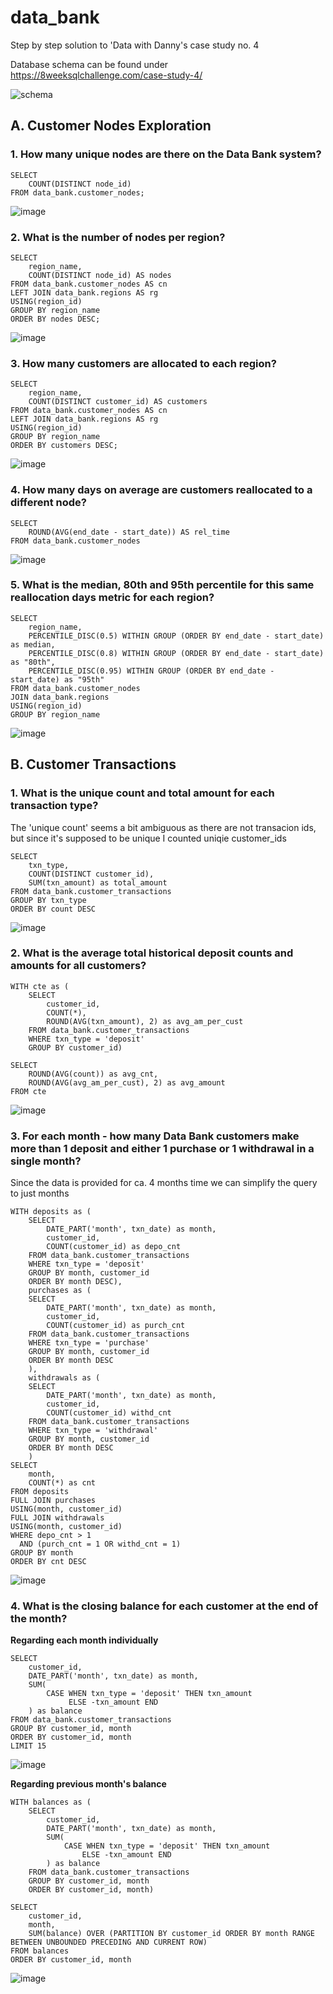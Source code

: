 # data_bank
Step by step solution to 'Data with Danny's case study no. 4

Database schema can be found under https://8weeksqlchallenge.com/case-study-4/

![schema](https://github.com/xExuberantx/data_bank/assets/131042937/02398bcf-1cd6-4acd-bb78-0ab02faef4cd)

## A. Customer Nodes Exploration

### 1. How many unique nodes are there on the Data Bank system?
```
SELECT
    COUNT(DISTINCT node_id)
FROM data_bank.customer_nodes;
```
![image](https://github.com/xExuberantx/data_bank/assets/131042937/7ab7a59c-c186-45ac-a347-e9e6d6afde87)

### 2. What is the number of nodes per region?
```
SELECT
    region_name,
    COUNT(DISTINCT node_id) AS nodes
FROM data_bank.customer_nodes AS cn
LEFT JOIN data_bank.regions AS rg
USING(region_id)
GROUP BY region_name
ORDER BY nodes DESC;
```
![image](https://github.com/xExuberantx/data_bank/assets/131042937/5411a803-9bbd-4088-87bb-53a644a56ea8)


### 3. How many customers are allocated to each region?
```
SELECT
    region_name,
    COUNT(DISTINCT customer_id) AS customers
FROM data_bank.customer_nodes AS cn
LEFT JOIN data_bank.regions AS rg
USING(region_id)
GROUP BY region_name
ORDER BY customers DESC;
```
![image](https://github.com/xExuberantx/data_bank/assets/131042937/1d43a118-3b5a-4598-bf75-5bd054ca6f5d)

### 4. How many days on average are customers reallocated to a different node?
```
SELECT
    ROUND(AVG(end_date - start_date)) AS rel_time
FROM data_bank.customer_nodes
```
![image](https://github.com/xExuberantx/data_bank/assets/131042937/1628fee2-e85d-496d-b4a3-0dcba8eeb5fa)

### 5. What is the median, 80th and 95th percentile for this same reallocation days metric for each region?
```
SELECT
    region_name,
    PERCENTILE_DISC(0.5) WITHIN GROUP (ORDER BY end_date - start_date) as median,
    PERCENTILE_DISC(0.8) WITHIN GROUP (ORDER BY end_date - start_date) as "80th",
    PERCENTILE_DISC(0.95) WITHIN GROUP (ORDER BY end_date - start_date) as "95th"
FROM data_bank.customer_nodes
JOIN data_bank.regions 
USING(region_id)
GROUP BY region_name
```
![image](https://github.com/xExuberantx/data_bank/assets/131042937/9d087ba2-61bc-4c06-9986-921f351032d9)

## B. Customer Transactions

### 1. What is the unique count and total amount for each transaction type?
The 'unique count' seems a bit ambiguous as there are not transacion ids, but since it's supposed to be unique I counted uniqie customer_ids
```
SELECT
    txn_type,
    COUNT(DISTINCT customer_id),
    SUM(txn_amount) as total_amount
FROM data_bank.customer_transactions
GROUP BY txn_type
ORDER BY count DESC
```
![image](https://github.com/xExuberantx/data_bank/assets/131042937/7426085b-f6e7-4e15-8e5b-ab5ac30678e8)

### 2. What is the average total historical deposit counts and amounts for all customers?
```
WITH cte as (
    SELECT
        customer_id,
        COUNT(*),
        ROUND(AVG(txn_amount), 2) as avg_am_per_cust
    FROM data_bank.customer_transactions
    WHERE txn_type = 'deposit'
    GROUP BY customer_id)

SELECT
    ROUND(AVG(count)) as avg_cnt,
    ROUND(AVG(avg_am_per_cust), 2) as avg_amount
FROM cte
```
![image](https://github.com/xExuberantx/data_bank/assets/131042937/a3c84e73-1265-4d40-adc4-50ffa5018d49)

### 3. For each month - how many Data Bank customers make more than 1 deposit and either 1 purchase or 1 withdrawal in a single month?
Since the data is provided for ca. 4 months time we can simplify the query to just months
```
WITH deposits as (
    SELECT
        DATE_PART('month', txn_date) as month,
        customer_id,
        COUNT(customer_id) as depo_cnt
    FROM data_bank.customer_transactions
    WHERE txn_type = 'deposit'
    GROUP BY month, customer_id
    ORDER BY month DESC),
    purchases as (
    SELECT
        DATE_PART('month', txn_date) as month,
        customer_id,
        COUNT(customer_id) as purch_cnt
    FROM data_bank.customer_transactions
    WHERE txn_type = 'purchase'
    GROUP BY month, customer_id
    ORDER BY month DESC
    ),
    withdrawals as (
    SELECT
        DATE_PART('month', txn_date) as month,
        customer_id,
        COUNT(customer_id) withd_cnt
    FROM data_bank.customer_transactions
    WHERE txn_type = 'withdrawal'
    GROUP BY month, customer_id
    ORDER BY month DESC
    )
SELECT
    month,
    COUNT(*) as cnt
FROM deposits
FULL JOIN purchases
USING(month, customer_id)
FULL JOIN withdrawals
USING(month, customer_id)
WHERE depo_cnt > 1
  AND (purch_cnt = 1 OR withd_cnt = 1)
GROUP BY month
ORDER BY cnt DESC
```
![image](https://github.com/xExuberantx/data_bank/assets/131042937/a546e3d9-bfc5-43ea-b8fd-2d5fb28113a8)

### 4. What is the closing balance for each customer at the end of the month?
**Regarding each month individually**
```
SELECT
    customer_id,
    DATE_PART('month', txn_date) as month,
    SUM(
        CASE WHEN txn_type = 'deposit' THEN txn_amount
             ELSE -txn_amount END
    ) as balance
FROM data_bank.customer_transactions
GROUP BY customer_id, month
ORDER BY customer_id, month
LIMIT 15
```
![image](https://github.com/xExuberantx/data_bank/assets/131042937/6a85c8fc-ecad-425e-b5c9-51d6cff96b81)

**Regarding previous month's balance**
```
WITH balances as (
    SELECT
        customer_id,
        DATE_PART('month', txn_date) as month,
        SUM(
            CASE WHEN txn_type = 'deposit' THEN txn_amount
                ELSE -txn_amount END
        ) as balance
    FROM data_bank.customer_transactions
    GROUP BY customer_id, month
    ORDER BY customer_id, month)

SELECT
    customer_id,
    month,
    SUM(balance) OVER (PARTITION BY customer_id ORDER BY month RANGE BETWEEN UNBOUNDED PRECEDING AND CURRENT ROW)
FROM balances
ORDER BY customer_id, month
```
![image](https://github.com/xExuberantx/data_bank/assets/131042937/af5aa2dd-b7f2-47de-b4e7-2b60a40acff4)



